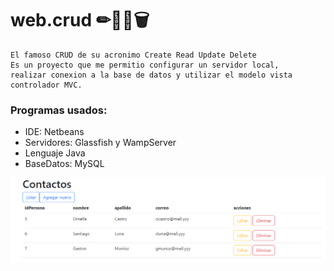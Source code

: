 # web.crud ✏📖📝🗑

```
El famoso CRUD de su acronimo Create Read Update Delete 
Es un proyecto que me permitio configurar un servidor local, 
realizar conexion a la base de datos y utilizar el modelo vista controlador MVC.

```
### Programas usados:
* IDE: Netbeans
* Servidores: Glassfish y WampServer
* Lenguaje Java
* BaseDatos: MySQL

![List](src/java/assets/img/img.PNG)

